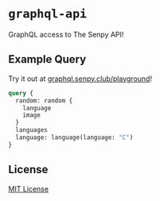 # `graphql-api`

GraphQL access to The Senpy API!

## Example Query

Try it out at [graphql.senpy.club/playground](https://graphql.senpy.club/playground)!

```graphql
query {
  random: random {
    language
    image
  }
  languages
  language: language(language: "C")
}
```

## License

[MIT License](./LICENSE)
